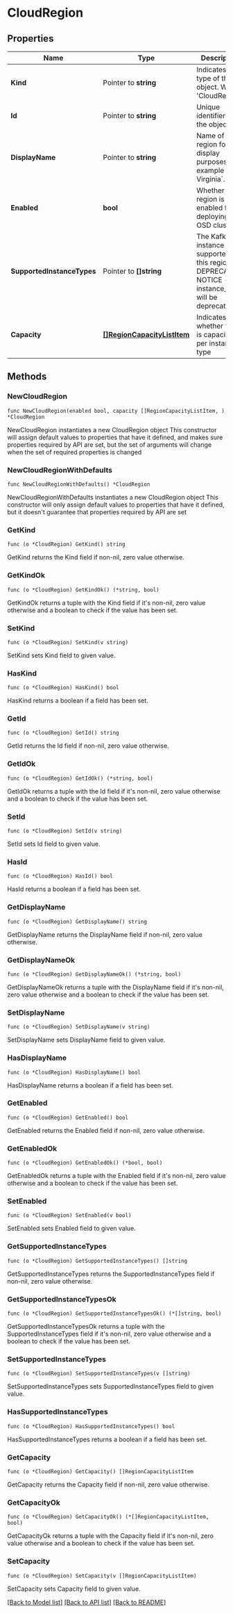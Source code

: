 # CloudRegion

## Properties

Name | Type | Description | Notes
------------ | ------------- | ------------- | -------------
**Kind** | Pointer to **string** | Indicates the type of this object. Will be &#39;CloudRegion&#39;. | [optional] 
**Id** | Pointer to **string** | Unique identifier of the object. | [optional] 
**DisplayName** | Pointer to **string** | Name of the region for display purposes, for example &#x60;N. Virginia&#x60;. | [optional] 
**Enabled** | **bool** | Whether the region is enabled for deploying an OSD cluster. | [default to false]
**SupportedInstanceTypes** | Pointer to **[]string** | The Kafka instance types supported by this region.  DEPRECATION NOTICE - instance_type will be deprecated | [optional] 
**Capacity** | [**[]RegionCapacityListItem**](RegionCapacityListItem.md) | Indicates whether there is capacity left per instance type | 

## Methods

### NewCloudRegion

`func NewCloudRegion(enabled bool, capacity []RegionCapacityListItem, ) *CloudRegion`

NewCloudRegion instantiates a new CloudRegion object
This constructor will assign default values to properties that have it defined,
and makes sure properties required by API are set, but the set of arguments
will change when the set of required properties is changed

### NewCloudRegionWithDefaults

`func NewCloudRegionWithDefaults() *CloudRegion`

NewCloudRegionWithDefaults instantiates a new CloudRegion object
This constructor will only assign default values to properties that have it defined,
but it doesn't guarantee that properties required by API are set

### GetKind

`func (o *CloudRegion) GetKind() string`

GetKind returns the Kind field if non-nil, zero value otherwise.

### GetKindOk

`func (o *CloudRegion) GetKindOk() (*string, bool)`

GetKindOk returns a tuple with the Kind field if it's non-nil, zero value otherwise
and a boolean to check if the value has been set.

### SetKind

`func (o *CloudRegion) SetKind(v string)`

SetKind sets Kind field to given value.

### HasKind

`func (o *CloudRegion) HasKind() bool`

HasKind returns a boolean if a field has been set.

### GetId

`func (o *CloudRegion) GetId() string`

GetId returns the Id field if non-nil, zero value otherwise.

### GetIdOk

`func (o *CloudRegion) GetIdOk() (*string, bool)`

GetIdOk returns a tuple with the Id field if it's non-nil, zero value otherwise
and a boolean to check if the value has been set.

### SetId

`func (o *CloudRegion) SetId(v string)`

SetId sets Id field to given value.

### HasId

`func (o *CloudRegion) HasId() bool`

HasId returns a boolean if a field has been set.

### GetDisplayName

`func (o *CloudRegion) GetDisplayName() string`

GetDisplayName returns the DisplayName field if non-nil, zero value otherwise.

### GetDisplayNameOk

`func (o *CloudRegion) GetDisplayNameOk() (*string, bool)`

GetDisplayNameOk returns a tuple with the DisplayName field if it's non-nil, zero value otherwise
and a boolean to check if the value has been set.

### SetDisplayName

`func (o *CloudRegion) SetDisplayName(v string)`

SetDisplayName sets DisplayName field to given value.

### HasDisplayName

`func (o *CloudRegion) HasDisplayName() bool`

HasDisplayName returns a boolean if a field has been set.

### GetEnabled

`func (o *CloudRegion) GetEnabled() bool`

GetEnabled returns the Enabled field if non-nil, zero value otherwise.

### GetEnabledOk

`func (o *CloudRegion) GetEnabledOk() (*bool, bool)`

GetEnabledOk returns a tuple with the Enabled field if it's non-nil, zero value otherwise
and a boolean to check if the value has been set.

### SetEnabled

`func (o *CloudRegion) SetEnabled(v bool)`

SetEnabled sets Enabled field to given value.


### GetSupportedInstanceTypes

`func (o *CloudRegion) GetSupportedInstanceTypes() []string`

GetSupportedInstanceTypes returns the SupportedInstanceTypes field if non-nil, zero value otherwise.

### GetSupportedInstanceTypesOk

`func (o *CloudRegion) GetSupportedInstanceTypesOk() (*[]string, bool)`

GetSupportedInstanceTypesOk returns a tuple with the SupportedInstanceTypes field if it's non-nil, zero value otherwise
and a boolean to check if the value has been set.

### SetSupportedInstanceTypes

`func (o *CloudRegion) SetSupportedInstanceTypes(v []string)`

SetSupportedInstanceTypes sets SupportedInstanceTypes field to given value.

### HasSupportedInstanceTypes

`func (o *CloudRegion) HasSupportedInstanceTypes() bool`

HasSupportedInstanceTypes returns a boolean if a field has been set.

### GetCapacity

`func (o *CloudRegion) GetCapacity() []RegionCapacityListItem`

GetCapacity returns the Capacity field if non-nil, zero value otherwise.

### GetCapacityOk

`func (o *CloudRegion) GetCapacityOk() (*[]RegionCapacityListItem, bool)`

GetCapacityOk returns a tuple with the Capacity field if it's non-nil, zero value otherwise
and a boolean to check if the value has been set.

### SetCapacity

`func (o *CloudRegion) SetCapacity(v []RegionCapacityListItem)`

SetCapacity sets Capacity field to given value.



[[Back to Model list]](../README.md#documentation-for-models) [[Back to API list]](../README.md#documentation-for-api-endpoints) [[Back to README]](../README.md)


